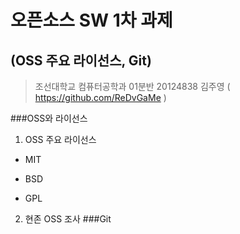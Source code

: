 오픈소스 SW 1차 과제
=================
(OSS 주요 라이선스, Git)
---------------
>조선대학교 컴퓨터공학과
01분반 20124838 김주영
( https://github.com/ReDvGaMe ) 

###OSS와 라이선스
1. OSS 주요 라이선스 
* MIT

* BSD
* GPL
2. 현존 OSS 조사
###Git